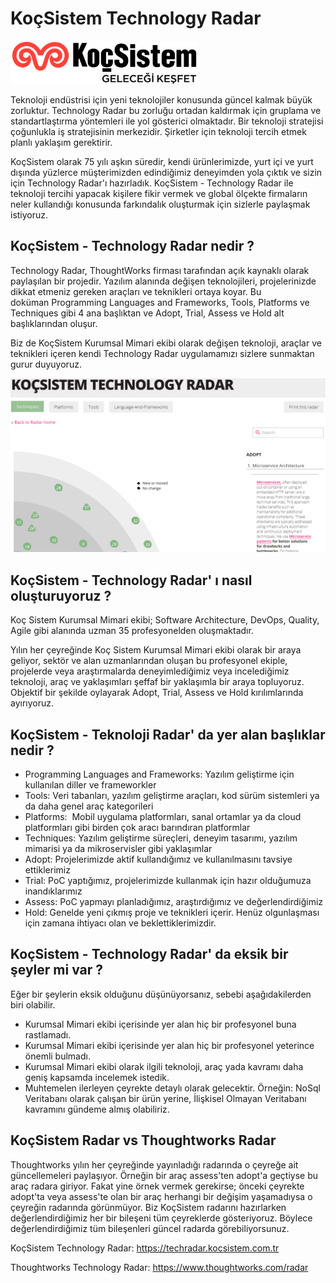 

# KoçSistem Technology Radar

![alt text](https://github.com/KocSistem/techradar/blob/main/images/koc_sistem.png)

Teknoloji endüstrisi için yeni teknolojiler konusunda güncel kalmak büyük zorluktur. Technology Radar bu zorluğu ortadan kaldırmak için gruplama ve standartlaştırma yöntemleri ile yol gösterici olmaktadır.
Bir teknoloji stratejisi çoğunlukla iş stratejisinin merkezidir. Şirketler için teknoloji tercih etmek planlı yaklaşım gerektirir.

KoçSistem olarak 75 yılı aşkın süredir, kendi ürünlerimizde, yurt içi ve yurt dışında yüzlerce müşterimizden edindiğimiz deneyimden yola çıktık ve sizin için Technology Radar'ı hazırladık. KoçSistem - Technology Radar ile teknoloji tercihi yapacak kişilere fikir vermek ve global ölçekte firmaların neler kullandığı konusunda farkındalık oluşturmak için sizlerle paylaşmak istiyoruz. 

## **KoçSistem - Technology Radar nedir ?**


Technology Radar, ThoughtWorks firması tarafından açık kaynaklı olarak paylaşılan bir projedir. Yazılım alanında değişen teknolojileri, projelerinizde dikkat etmeniz gereken araçları ve teknikleri ortaya koyar. Bu doküman Programming Languages and Frameworks, Tools, Platforms ve Techniques gibi 4 ana başlıktan ve Adopt, Trial, Assess ve Hold alt başlıklarından oluşur. 

Biz de KoçSistem Kurumsal Mimari ekibi olarak değişen teknoloji, araçlar ve teknikleri içeren kendi Technology Radar uygulamamızı sizlere sunmaktan gurur duyuyoruz.


![alt text](https://github.com/KocSistem/techradar/blob/main/images/image2020-11-25_17-54-31.png)


## **KoçSistem - Technology Radar' ı nasıl oluşturuyoruz ?**
Koç Sistem Kurumsal Mimari ekibi; Software Architecture, DevOps, Quality, Agile gibi alanında uzman 35 profesyonelden oluşmaktadır.

Yılın her çeyreğinde Koç Sistem Kurumsal Mimari ekibi olarak bir araya geliyor, sektör ve alan uzmanlarından oluşan bu profesyonel ekiple, projelerde veya araştırmalarda deneyimlediğimiz veya incelediğimiz teknoloji, araç ve yaklaşımları şeffaf bir yaklaşımla bir araya topluyoruz. Objektif bir şekilde oylayarak Adopt, Trial, Assess ve Hold kırılımlarında ayırıyoruz.



## **KoçSistem - Teknoloji Radar' da yer alan başlıklar nedir ?**
* Programming Languages and Frameworks: Yazılım geliştirme için kullanılan diller ve frameworkler
* Tools: Veri tabanları, yazılım geliştirme araçları, kod sürüm sistemleri ya da daha genel araç kategorileri
* Platforms:  Mobil uygulama platformları, sanal ortamlar ya da cloud platformları gibi birden çok aracı barındıran platformlar
* Techniques: Yazılım geliştirme süreçleri, deneyim tasarımı, yazılım mimarisi ya da mikroservisler gibi yaklaşımlar
* Adopt: Projelerimizde aktif kullandığımız ve kullanılmasını tavsiye ettiklerimiz
* Trial: PoC yaptığımız, projelerimizde kullanmak için hazır olduğumuza inandıklarımız
* Assess: PoC yapmayı planladığımız, araştırdığımız ve değerlendirdiğimiz
* Hold: Genelde yeni çıkmış proje ve teknikleri içerir. Henüz olgunlaşması için zamana ihtiyacı olan ve beklettiklerimizdir.

## **KoçSistem - Technology Radar' da eksik bir şeyler mi var ?**
Eğer bir şeylerin eksik olduğunu düşünüyorsanız, sebebi aşağıdakilerden biri olabilir.

* Kurumsal Mimari ekibi içerisinde yer alan hiç bir profesyonel buna rastlamadı.
* Kurumsal Mimari ekibi içerisinde yer alan hiç bir profesyonel yeterince önemli bulmadı.
* Kurumsal Mimari ekibi olarak ilgili teknoloji, araç yada kavramı daha geniş kapsamda incelemek istedik.
* Muhtemelen ilerleyen çeyrekte detaylı olarak gelecektir. Örneğin: NoSql Veritabanı olarak çalışan bir ürün yerine, İlişkisel Olmayan Veritabanı kavramını gündeme almış olabiliriz.

## **KoçSistem Radar vs Thoughtworks Radar**
Thoughtworks yılın her çeyreğinde yayınladığı radarında o çeyreğe ait güncellemeleri paylaşıyor. Örneğin bir araç assess'ten adopt'a geçtiyse bu araç radara giriyor. Fakat yine örnek vermek gerekirse; önceki çeyrekte adopt'ta veya assess'te olan bir araç herhangi bir değişim yaşamadıysa o çeyreğin radarında görünmüyor. Biz KoçSistem radarını hazırlarken değerlendirdiğimiz her bir bileşeni tüm çeyreklerde gösteriyoruz. Böylece değerlendirdiğimiz tüm bileşenleri güncel radarda görebiliyorsunuz.

KoçSistem Technology Radar: https://techradar.kocsistem.com.tr

Thoughtworks Technology Radar: https://www.thoughtworks.com/radar



